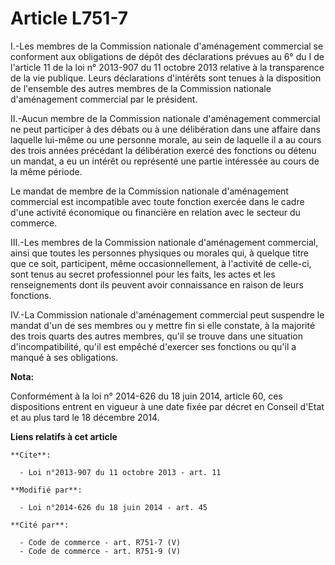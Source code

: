 # Article L751-7

I.-Les membres de la Commission nationale d'aménagement commercial se conforment aux obligations de dépôt des déclarations
prévues au 6° du I de l'article 11 de la loi n° 2013-907 du 11 octobre 2013 relative à la transparence de la vie publique.
Leurs déclarations d'intérêts sont tenues à la disposition de l'ensemble des autres membres de la Commission nationale
d'aménagement commercial par le président. 

II.-Aucun membre de la Commission nationale d'aménagement commercial ne peut participer à des débats ou à une délibération
dans une affaire dans laquelle lui-même ou une personne morale, au sein de laquelle il a au cours des trois années précédant
la délibération exercé des fonctions ou détenu un mandat, a eu un intérêt ou représenté une partie intéressée au cours de la
même période. 

Le mandat de membre de la Commission nationale d'aménagement commercial est incompatible avec toute fonction exercée dans le
cadre d'une activité économique ou financière en relation avec le secteur du commerce. 

III.-Les membres de la Commission nationale d'aménagement commercial, ainsi que toutes les personnes physiques ou morales
qui, à quelque titre que ce soit, participent, même occasionnellement, à l'activité de celle-ci, sont tenus au secret
professionnel pour les faits, les actes et les renseignements dont ils peuvent avoir connaissance en raison de leurs
fonctions. 

IV.-La Commission nationale d'aménagement commercial peut suspendre le mandat d'un de ses membres ou y mettre fin si elle
constate, à la majorité des trois quarts des autres membres, qu'il se trouve dans une situation d'incompatibilité, qu'il est
empêché d'exercer ses fonctions ou qu'il a manqué à ses obligations.

**Nota:**

Conformément à la loi n° 2014-626 du 18 juin 2014, article 60, ces dispositions entrent en vigueur à une date fixée par
décret en Conseil d'Etat et au plus tard le 18 décembre 2014.

**Liens relatifs à cet article**

	**Cite**:

	  - Loi n°2013-907 du 11 octobre 2013 - art. 11

	**Modifié par**:

	  - Loi n°2014-626 du 18 juin 2014 - art. 45

	**Cité par**:

	  - Code de commerce - art. R751-7 (V)
	  - Code de commerce - art. R751-9 (V)
